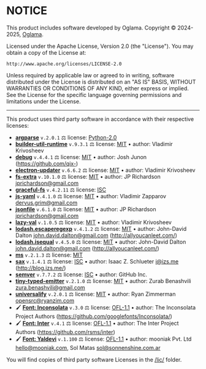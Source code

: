 # NOTICE

This product includes software developed by Oglama.
Copyright © 2024-2025, [Oglama](https://oglama.com).

Licensed under the Apache License, Version 2.0 (the "License").
You may obtain a copy of the License at:

    http://www.apache.org/licenses/LICENSE-2.0

Unless required by applicable law or agreed to in writing, software
distributed under the License is distributed on an "AS IS" BASIS,
WITHOUT WARRANTIES OR CONDITIONS OF ANY KIND, either express or implied.
See the License for the specific language governing permissions and
limitations under the License.

---

This product uses third party software in accordance with their respective licenses:

  * **[argparse](https://npmjs.com/package/argparse)** `v.2.0.1` ⚖️ license: [Python-2.0](./dist/lic/argparse.license.md)
  * **[builder-util-runtime](https://npmjs.com/package/builder-util-runtime)** `v.9.3.1` ⚖️ license: [MIT](./dist/lic/builder-util-runtime.license.md) • author: Vladimir Krivosheev
  * **[debug](https://npmjs.com/package/debug)** `v.4.4.1` ⚖️ license: [MIT](./dist/lic/debug.license.md) • author: Josh Junon (https://github.com/qix-)
  * **[electron-updater](https://npmjs.com/package/electron-updater)** `v.6.6.2` ⚖️ license: [MIT](./dist/lic/electron-updater.license.md) • author: Vladimir Krivosheev
  * **[fs-extra](https://npmjs.com/package/fs-extra)** `v.10.1.0` ⚖️ license: [MIT](./dist/lic/fs-extra.license.md) • author: JP Richardson <jprichardson@gmail.com>
  * **[graceful-fs](https://npmjs.com/package/graceful-fs)** `v.4.2.11` ⚖️ license: [ISC](./dist/lic/graceful-fs.license.md)
  * **[js-yaml](https://npmjs.com/package/js-yaml)** `v.4.1.0` ⚖️ license: [MIT](./dist/lic/js-yaml.license.md) • author: Vladimir Zapparov <dervus.grim@gmail.com>
  * **[jsonfile](https://npmjs.com/package/jsonfile)** `v.6.1.0` ⚖️ license: [MIT](./dist/lic/jsonfile.license.md) • author: JP Richardson <jprichardson@gmail.com>
  * **[lazy-val](https://npmjs.com/package/lazy-val)** `v.1.0.5` ⚖️ license: [MIT](./dist/lic/lazy-val.license.md) • author: Vladimir Krivosheev
  * **[lodash.escaperegexp](https://npmjs.com/package/lodash.escaperegexp)** `v.4.1.2` ⚖️ license: [MIT](./dist/lic/lodash.escaperegexp.license.md) • author: John-David Dalton <john.david.dalton@gmail.com> (http://allyoucanleet.com/)
  * **[lodash.isequal](https://npmjs.com/package/lodash.isequal)** `v.4.5.0` ⚖️ license: [MIT](./dist/lic/lodash.isequal.license.md) • author: John-David Dalton <john.david.dalton@gmail.com> (http://allyoucanleet.com/)
  * **[ms](https://npmjs.com/package/ms)** `v.2.1.3` ⚖️ license: [MIT](./dist/lic/ms.license.md)
  * **[sax](https://npmjs.com/package/sax)** `v.1.4.1` ⚖️ license: [ISC](./dist/lic/sax.license.md) • author: Isaac Z. Schlueter <i@izs.me> (http://blog.izs.me/)
  * **[semver](https://npmjs.com/package/semver)** `v.7.7.2` ⚖️ license: [ISC](./dist/lic/semver.license.md) • author: GitHub Inc.
  * **[tiny-typed-emitter](https://npmjs.com/package/tiny-typed-emitter)** `v.2.1.0` ⚖️ license: [MIT](./dist/lic/tiny-typed-emitter.license.md) • author: Zurab Benashvili <zura.benashvili@gmail.com>
  * **[universalify](https://npmjs.com/package/universalify)** `v.2.0.1` ⚖️ license: [MIT](./dist/lic/universalify.license.md) • author: Ryan Zimmerman <opensrc@ryanzim.com>
  * 🖌️ **[Font: Inconsolata](https://fonts.google.com/specimen/Inconsolata)** `v.3.0` ⚖️ license: [OFL-1.1](./dist/lic/@font-inconsolata.license.md) • author: The Inconsolata Project Authors (https://github.com/googlefonts/Inconsolata/)
  * 🖌️ **[Font: Inter](https://fonts.google.com/specimen/Inter)** `v.4.1` ⚖️ license: [OFL-1.1](./dist/lic/@font-inter.license.md) • author: The Inter Project Authors (https://github.com/rsms/inter)
  * 🖌️ **[Font: Yaldevi](https://fonts.google.com/specimen/Yaldevi)** `v.1.100` ⚖️ license: [OFL-1.1](./dist/lic/@font-yaldevi.license.md) • author: mooniak Pvt. Ltd <hello@mooniak.com>, Sol Matas <sol@sonnenshine.com.ar>

You will find copies of third party software Licenses in the [/lic/](./dist/lic/) folder.
